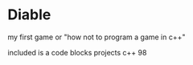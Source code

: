 # Diable
my first game or "how not to program a game in c++"


included is a code blocks projects
c++ 98
